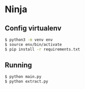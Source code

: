# Ninja

## Config virtualenv

```bash
$ python3 -m venv env
$ source env/bin/activate
$ pip install -r requirements.txt
```

## Running

```bash
$ python main.py
$ python extract.py
```